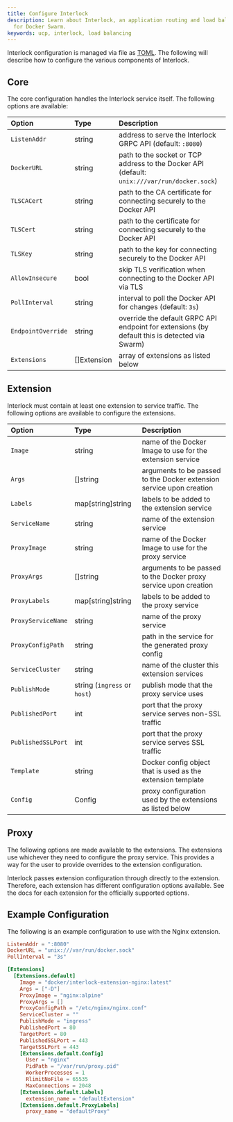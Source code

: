 ```yaml
---
title: Configure Interlock
description: Learn about Interlock, an application routing and load balancing system
  for Docker Swarm.
keywords: ucp, interlock, load balancing
---
```


Interlock configuration is managed via file as [TOML](https://github.com/toml-lang/toml).
The following will describe how to configure the various components of Interlock.

## Core
The core configuration handles the Interlock service itself.  The following options
are available:

| Option             | Type        | Description                                                                                   |
|:-------------------|:------------|:----------------------------------------------------------------------------------------------|
| `ListenAddr`       | string      | address to serve the Interlock GRPC API (default: `:8080`)                                    |
| `DockerURL`        | string      | path to the socket or TCP address to the Docker API (default: `unix:///var/run/docker.sock`)  |
| `TLSCACert`        | string      | path to the CA certificate for connecting securely to the Docker API                          |
| `TLSCert`          | string      | path to the certificate for connecting securely to the Docker API                             |
| `TLSKey`           | string      | path to the key for connecting securely to the Docker API                                     |
| `AllowInsecure`    | bool        | skip TLS verification when connecting to the Docker API via TLS                               |
| `PollInterval`     | string      | interval to poll the Docker API for changes (default: `3s`)                                   |
| `EndpointOverride` | string      | override the default GRPC API endpoint for extensions (by default this is detected via Swarm) |
| `Extensions`       | []Extension | array of extensions as listed below                                                           |

## Extension
Interlock must contain at least one extension to service traffic.  The following options are
available to configure the extensions.

| Option             | Type                         | Description                                                          |
|:-------------------|:-----------------------------|:---------------------------------------------------------------------|
| `Image`            | string                       | name of the Docker Image to use for the extension service            |
| `Args`             | []string                     | arguments to be passed to the Docker extension service upon creation |
| `Labels`           | map[string]string            | labels to be added to the extension service                          |
| `ServiceName`      | string                       | name of the extension service                                        |
| `ProxyImage`       | string                       | name of the Docker Image to use for the proxy service                |
| `ProxyArgs`        | []string                     | arguments to be passed to the Docker proxy service upon creation     |
| `ProxyLabels`      | map[string]string            | labels to be added to the proxy service                              |
| `ProxyServiceName` | string                       | name of the proxy service                                            |
| `ProxyConfigPath`  | string                       | path in the service for the generated proxy config                   |
| `ServiceCluster`   | string                       | name of the cluster this extension services                          |
| `PublishMode`      | string (`ingress` or `host`) | publish mode that the proxy service uses                             |
| `PublishedPort`    | int                          | port that the proxy service serves non-SSL traffic                   |
| `PublishedSSLPort` | int                          | port that the proxy service serves SSL traffic                       |
| `Template`         | string                       | Docker config object that is used as the extension template          |
| `Config`           | Config                       | proxy configuration used by the extensions as listed below           |

## Proxy
The following options are made available to the extensions.  The extensions use whichever they need to configure
the proxy service.  This provides a way for the user to provide overrides to the extension configuration.

Interlock passes extension configuration through directly to the extension.  Therefore, each extension has
different configuration options available.  See the docs for each extension for the officially supported options.

## Example Configuration
The following is an example configuration to use with the Nginx extension.

```toml
ListenAddr = ":8080"
DockerURL = "unix:///var/run/docker.sock"
PollInterval = "3s"

[Extensions]
  [Extensions.default]
    Image = "docker/interlock-extension-nginx:latest"
    Args = ["-D"]
    ProxyImage = "nginx:alpine"
    ProxyArgs = []
    ProxyConfigPath = "/etc/nginx/nginx.conf"
    ServiceCluster = ""
    PublishMode = "ingress"
    PublishedPort = 80
    TargetPort = 80
    PublishedSSLPort = 443
    TargetSSLPort = 443
    [Extensions.default.Config]
      User = "nginx"
      PidPath = "/var/run/proxy.pid"
      WorkerProcesses = 1
      RlimitNoFile = 65535
      MaxConnections = 2048
    [Extensions.default.Labels]
      extension_name = "defaultExtension"
    [Extensions.default.ProxyLabels]
      proxy_name = "defaultProxy"
```
